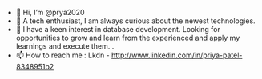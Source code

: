 - 👋 Hi, I’m @prya2020
- 👀 A tech enthusiast, I am always curious about the newest technologies. 
- 🌱 I have a keen interest in database development. Looking for opportunities to grow and learn from the experienced and apply my learnings and execute them. .
- 📫 How to reach me : Lkdn - http://www.linkedin.com/in/priya-patel-8348951b2


<!---
prya2020/prya2020 is a ✨ special ✨ repository because its `README.md` (this file) appears on your GitHub profile.
You can click the Preview link to take a look at your changes.
--->
